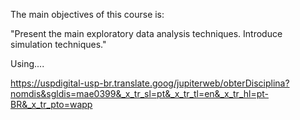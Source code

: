 The main objectives of this course is:

"Present the main exploratory data analysis techniques. Introduce simulation techniques."

Using....


https://uspdigital-usp-br.translate.goog/jupiterweb/obterDisciplina?nomdis&sgldis=mae0399&_x_tr_sl=pt&_x_tr_tl=en&_x_tr_hl=pt-BR&_x_tr_pto=wapp
